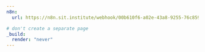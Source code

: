 ```yaml
---
n8n:
  url: https://n8n.sit.institute/webhook/00b610f6-a02e-43a8-9255-76c8595ecdd5

# don't create a separate page
_build:
  render: "never"
---
```

